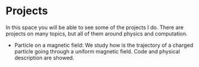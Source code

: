 # Projects
In this space you will be able to see some of the projects I do. There are projects on many topics, but all of them around physics and computation.

* Particle on a magnetic field: We study how is the trajectory of a charged particle going through a uniform magnetic field. Code and physical description are showed.
